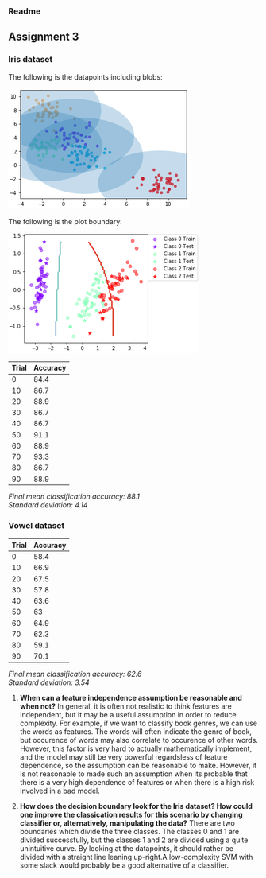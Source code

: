 ### Readme

## Assignment 3

### Iris dataset

The following is the datapoints including blobs:

![Figure_6](lab3/imgs/plotgaussian.png)

The following is the plot boundary:

![Figure_7](lab3/imgs/plotboundary.png)

Trial | Accuracy
--- | ---
0 | 84.4
10 | 86.7
20 | 88.9
30 | 86.7
40 | 86.7
50 | 91.1
60 | 88.9
70 | 93.3
80 | 86.7
90 | 88.9

*Final mean classification accuracy: 88.1*  
*Standard deviation: 4.14*

### Vowel dataset
Trial | Accuracy
--- | ---
0 | 58.4
10 | 66.9
20 | 67.5
30 | 57.8
40 | 63.6
50 | 63
60 | 64.9
70 | 62.3
80 | 59.1
90 | 70.1

*Final mean classification accuracy: 62.6*  
*Standard deviation: 3.54*

1) **When can a feature independence assumption be reasonable and when not?**
In general, it is often not realistic to think features are independent, but it may be a useful assumption in order to reduce complexity. For example, if we want to classify  book genres, we can use the words as features. The words will often indicate the genre of book, but occurence of words may also correlate to occurence of other words. However, this factor is very hard to actually mathematically implement, and the model may still be very powerful regardsless of feature dependence, so the assumption can be reasonable to make. However, it is not reasonable to made such an assumption when its probable that there is a very high dependence of features or when there is a high risk involved in a bad model.

2) **How does the decision boundary look for the Iris dataset? How could one improve the classication results for this scenario by changing classifier or, alternatively, manipulating the data?**
There are two boundaries which divide the three classes. The classes 0 and 1 are divided successfully, but the classes 1 and 2 are divided using a quite unintuitive curve. By looking at the datapoints, it should rather be divided with a straight line leaning up-right.A low-complexity SVM with some slack would probably be a good alternative of a classifier.

